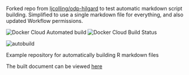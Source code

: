 Forked repo from [ljcolling/odp-hilgard](https://github.com/ljcolling/odp-hilgard) to test automatic markdown script building. Simplified to use a single markdown file for everything, and also updated Workflow permissions.

![Docker Cloud Automated build](https://img.shields.io/docker/cloud/automated/bakerdh/testactionsmarkdown)
![Docker Cloud Build Status](https://img.shields.io/docker/cloud/build/bakerdh/testactionsmarkdown)

![autobuild](https://github.com/bakerdh/testactionsmarkdown/workflows/autobuild/badge.svg)

Example repository for automatically building R markdown files

The built document can be viewed [here](https://bakerdh.github.io/testactionsmarkdown/manuscript.pdf)